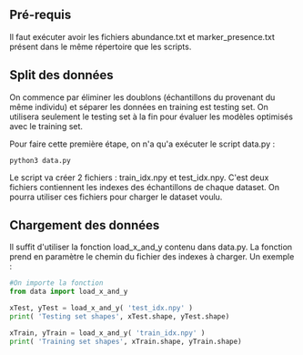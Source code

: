 ## Pré-requis

Il faut exécuter avoir les fichiers abundance.txt et marker_presence.txt présent dans le même répertoire que les scripts.

## Split des données

On commence par éliminer les doublons (échantillons du provenant du même individu) et séparer les données en training est testing set. On utilisera seulement le testing set à la fin pour évaluer les modèles optimisés avec le training set.

Pour faire cette première étape, on n'a qu'a exécuter le script data.py :

```
python3 data.py
```

Le script va créer 2 fichiers : train_idx.npy et test_idx.npy. C'est deux fichiers contiennent les indexes des échantillons de chaque dataset. On pourra utiliser ces fichiers pour charger le dataset voulu.

## Chargement des données

Il suffit d'utiliser la fonction load_x_and_y contenu dans data.py. La fonction prend en paramètre le chemin du fichier des indexes à charger. Un exemple :

```python
#On importe la fonction
from data import load_x_and_y

xTest, yTest = load_x_and_y( 'test_idx.npy' )
print( 'Testing set shapes', xTest.shape, yTest.shape)

xTrain, yTrain = load_x_and_y( 'train_idx.npy' )
print( 'Training set shapes', xTrain.shape, yTrain.shape)
```
